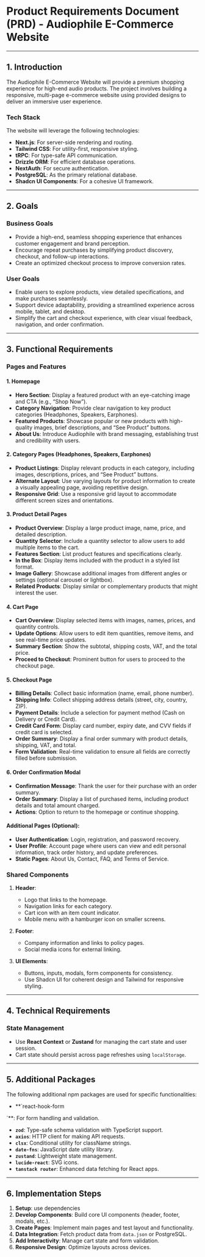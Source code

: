# Product Requirements Document (PRD) - Audiophile E-Commerce Website

---

## 1. Introduction

The Audiophile E-Commerce Website will provide a premium shopping experience for high-end audio products. The project involves building a responsive, multi-page e-commerce website using provided designs to deliver an immersive user experience.

### Tech Stack

The website will leverage the following technologies:

- **Next.js**: For server-side rendering and routing.
- **Tailwind CSS**: For utility-first, responsive styling.
- **tRPC**: For type-safe API communication.
- **Drizzle ORM**: For efficient database operations.
- **NextAuth**: For secure authentication.
- **PostgreSQL**: As the primary relational database.
- **Shadcn UI Components**: For a cohesive UI framework.

---

## 2. Goals

### Business Goals

- Provide a high-end, seamless shopping experience that enhances customer engagement and brand perception.
- Encourage repeat purchases by simplifying product discovery, checkout, and follow-up interactions.
- Create an optimized checkout process to improve conversion rates.

### User Goals

- Enable users to explore products, view detailed specifications, and make purchases seamlessly.
- Support device adaptability, providing a streamlined experience across mobile, tablet, and desktop.
- Simplify the cart and checkout experience, with clear visual feedback, navigation, and order confirmation.

---

## 3. Functional Requirements

### Pages and Features

#### 1. **Homepage**

- **Hero Section**: Display a featured product with an eye-catching image and CTA (e.g., “Shop Now”).
- **Category Navigation**: Provide clear navigation to key product categories (Headphones, Speakers, Earphones).
- **Featured Products**: Showcase popular or new products with high-quality images, brief descriptions, and “See Product” buttons.
- **About Us**: Introduce Audiophile with brand messaging, establishing trust and credibility with users.

#### 2. **Category Pages** (Headphones, Speakers, Earphones)

- **Product Listings**: Display relevant products in each category, including images, descriptions, prices, and “See Product” buttons.
- **Alternate Layout**: Use varying layouts for product information to create a visually appealing page, avoiding repetitive design.
- **Responsive Grid**: Use a responsive grid layout to accommodate different screen sizes and orientations.

#### 3. **Product Detail Pages**

- **Product Overview**: Display a large product image, name, price, and detailed description.
- **Quantity Selector**: Include a quantity selector to allow users to add multiple items to the cart.
- **Features Section**: List product features and specifications clearly.
- **In the Box**: Display items included with the product in a styled list format.
- **Image Gallery**: Showcase additional images from different angles or settings (optional carousel or lightbox).
- **Related Products**: Display similar or complementary products that might interest the user.

#### 4. **Cart Page**

- **Cart Overview**: Display selected items with images, names, prices, and quantity controls.
- **Update Options**: Allow users to edit item quantities, remove items, and see real-time price updates.
- **Summary Section**: Show the subtotal, shipping costs, VAT, and the total price.
- **Proceed to Checkout**: Prominent button for users to proceed to the checkout page.

#### 5. **Checkout Page**

- **Billing Details**: Collect basic information (name, email, phone number).
- **Shipping Info**: Collect shipping address details (street, city, country, ZIP).
- **Payment Details**: Include a selection for payment method (Cash on Delivery or Credit Card).
- **Credit Card Form**: Display card number, expiry date, and CVV fields if credit card is selected.
- **Order Summary**: Display a final order summary with product details, shipping, VAT, and total.
- **Form Validation**: Real-time validation to ensure all fields are correctly filled before submission.

#### 6. **Order Confirmation Modal**

- **Confirmation Message**: Thank the user for their purchase with an order summary.
- **Order Summary**: Display a list of purchased items, including product details and total amount charged.
- **Actions**: Option to return to the homepage or continue shopping.

#### Additional Pages (Optional):

- **User Authentication**: Login, registration, and password recovery.
- **User Profile**: Account page where users can view and edit personal information, track order history, and update preferences.
- **Static Pages**: About Us, Contact, FAQ, and Terms of Service.

### Shared Components

1. **Header**:

   - Logo that links to the homepage.
   - Navigation links for each category.
   - Cart icon with an item count indicator.
   - Mobile menu with a hamburger icon on smaller screens.

2. **Footer**:

   - Company information and links to policy pages.
   - Social media icons for external linking.

3. **UI Elements**:
   - Buttons, inputs, modals, form components for consistency.
   - Use Shadcn UI for coherent design and Tailwind for responsive styling.

---

## 4. Technical Requirements

### State Management

- Use **React Context** or **Zustand** for managing the cart state and user session.
- Cart state should persist across page refreshes using `localStorage`.

---

## 5. Additional Packages

The following additional npm packages are used for specific functionalities:

- \*\*`react-hook-form

`\*\*: For form handling and validation.

- **`zod`**: Type-safe schema validation with TypeScript support.
- **`axios`**: HTTP client for making API requests.
- **`clsx`**: Conditional utility for className strings.
- **`date-fns`**: JavaScript date utility library.
- **`zustand`**: Lightweight state management.
- **`lucide-react`**: SVG icons.
- **`tanstack router`**: Enhanced data fetching for React apps.

---

## 6. Implementation Steps

1. **Setup**: use dependencies
2. **Develop Components**: Build core UI components (header, footer, modals, etc.).
3. **Create Pages**: Implement main pages and test layout and functionality.
4. **Data Integration**: Fetch product data from `data.json` or PostgreSQL.
5. **Add Interactivity**: Manage cart state and form validation.
6. **Responsive Design**: Optimize layouts across devices.
